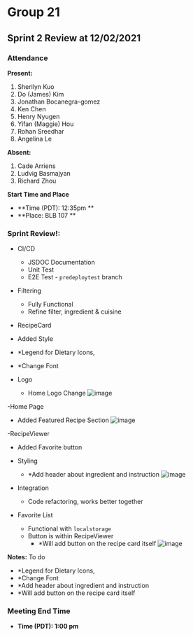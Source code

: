 # Group 21

## Sprint 2 Review at 12/02/2021

### Attendance
**Present:** 
1. Sherilyn Kuo
2. Do (James) Kim
3. Jonathan Bocanegra-gomez
4. Ken Chen
5. Henry Nyugen
6. Yifan (Maggie) Hou
7. Rohan Sreedhar
8. Angelina Le
  

**Absent:** 
1. Cade Arriens
2. Ludvig Basmajyan
3. Richard Zhou

**Start Time and Place**
- **Time (PDT): 12:35pm ** 
- **Place: BLB 107 ** 

### Sprint Review!:
- CI/CD 
  - JSDOC Documentation
  - Unit Test
  - E2E Test - `predeploytest` branch

- Filtering
  - Fully Functional
  - Refine filter, ingredient & cuisine

- RecipeCard
 - Added Style 
 - *Legend for Dietary Icons, 
 - *Change Font

- Logo
  - Home Logo Change 
![image](https://user-images.githubusercontent.com/60757227/144500087-468415ab-e395-48b5-8af7-0553d135c0da.png)

-Home Page
  - Added Featured Recipe Section 
![image](https://user-images.githubusercontent.com/60757227/144500258-7ef3af26-674b-4932-b388-722e9dd2217d.png)


-RecipeViewer
  - Added Favorite button
  - Styling 
    - *Add header about ingredient and instruction
![image](https://user-images.githubusercontent.com/60757227/144500300-b1856491-cf2d-409f-9b2e-2d512822f617.png)


- Integration
  - Code refactoring, works better together

- Favorite List
  - Functional with `localstorage`
  - Button is within RecipeViewer
    - *Will add button on the recipe card itself
![image](https://user-images.githubusercontent.com/60757227/144504294-071444c7-7287-487f-be8c-efd8314908c7.png)


**Notes:**
To do
- *Legend for Dietary Icons, 
- *Change Font
- *Add header about ingredient and instruction
- *Will add button on the recipe card itself


   
### Meeting End Time
- **Time (PDT): 1:00 pm** 

